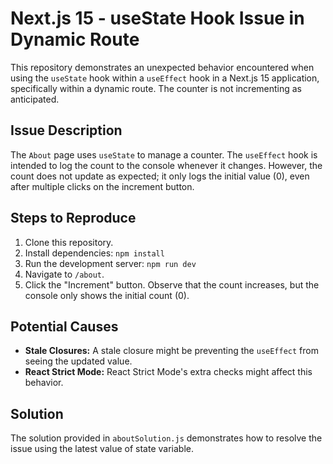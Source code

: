 # Next.js 15 - useState Hook Issue in Dynamic Route

This repository demonstrates an unexpected behavior encountered when using the `useState` hook within a `useEffect` hook in a Next.js 15 application, specifically within a dynamic route. The counter is not incrementing as anticipated.

## Issue Description

The `About` page uses `useState` to manage a counter.  The `useEffect` hook is intended to log the count to the console whenever it changes. However, the count does not update as expected; it only logs the initial value (0), even after multiple clicks on the increment button.

## Steps to Reproduce

1. Clone this repository.
2. Install dependencies: `npm install`
3. Run the development server: `npm run dev`
4. Navigate to `/about`.
5. Click the "Increment" button. Observe that the count increases, but the console only shows the initial count (0).

## Potential Causes

* **Stale Closures:** A stale closure might be preventing the `useEffect` from seeing the updated value.
* **React Strict Mode:** React Strict Mode's extra checks might affect this behavior.

## Solution

The solution provided in `aboutSolution.js` demonstrates how to resolve the issue using the latest value of state variable.